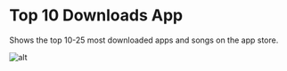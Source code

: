 # Top 10 Downloads App
Shows the top 10-25 most downloaded apps and songs on the app store.

![alt](https://i.imgur.com/JHdedwh.gif/200/200)
